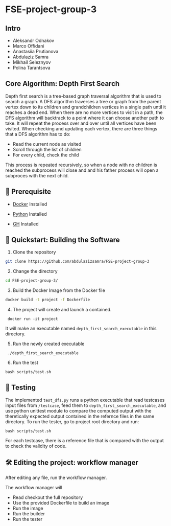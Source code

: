# FSE-project-group-3
## Intro
 
- Aleksandr Odnakov
- Marco Offidani
- Anastasiia Prutianova
- Abdulaziz Samra
- Mikhail Seleznyov
- Polina Tarantsova
 

## Core Algorithm: Depth First Search
 
Depth first search is a tree-based graph traversal algorithm that is used to search a graph. A DFS algorithm traverses a tree or graph from the parent vertex down to its
children and grandchildren vertices in a single path until it reaches a dead end.
When there are no more vertices to visit in a path, the DFS algorithm will backtrack to a point where it can choose another path to take. It will repeat the process over and
over until all vertices have been visited.
When checking and updating each vertex, there are three things that a DFS algorithm has to do:
- Read the current node as visited
- Scroll through the list of children
- For every child, check the child


This process is repeated recursively, so when a node with no children is reached the subprocess will close and and his father process will open a subproces with the next child.

## 🦋 Prerequisite
- [Docker](https://www.docker.com/ "Docker") Installed
- [Python](https://www.python.org/ "Python") Installed

 

- [GH](https://cli.github.com/ "Github CLI") Installed
## 🚀  Quickstart: Building the Software


1. Clone the repository

```Bash
git clone https://github.com/abdulazizsamra/FSE-project-group-3
```
2. Change the directory 

```Bash
cd FSE-project-group-3/
```
3. Build the Docker Image from the Docker file

```Bash
docker build -t project -f Dockerfile 
```
4. The project will create and launch a contained. 
```
 docker run -it project
```
It will make an executable named ``depth_first_search_executable`` in this directory.

5. Run the newly created executable
```
 ./depth_first_search_executable
```

6. Run the test
```
bash scripts/test.sh
```




## 👷 Testing
The implemented `test_dfs.py` runs a python executable that read testcases input files from `/testcase`, feed them to ``depth_first_search_executable``, and use python unittest module to compare the computed output with the theretically expected output contained in the refernce files in the same directory. 
To run the tester, go to project root directory and run:
```
bash scripts/test.sh
```
For each testcase, there is a reference file that is compared with the output to check the validity of code.

## 🛠️ Editing the project: workflow manager
After editing any file, run the workflow manager.

The workflow manager will
- Read checkout the full repository
- Use the provided Dockerfile to build an image
- Run the image
- Run the builder
- Run the tester 
              
